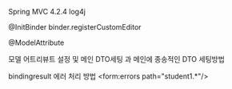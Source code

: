 Spring MVC 4.2.4
log4j


<annotation-driven />
<context:component-scan base-package="com.astraltear.mvcbasic1" />


@InitBinder
binder.registerCustomEditor

@ModelAttribute

모델 어트리뷰트 설정 및 메인 DTO세팅 과 메인에 종송적인 DTO 세팅방법

bindingresult 에러 처리 방법 
<form:errors path="student1.*"/> 